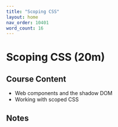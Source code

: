 ```yaml
---
title: "Scoping CSS"
layout: home
nav_order: 10401
word_count: 16
---
```

# Scoping CSS (20m)

## Course Content

- Web components and the shadow DOM
- Working with scoped CSS

## Notes





